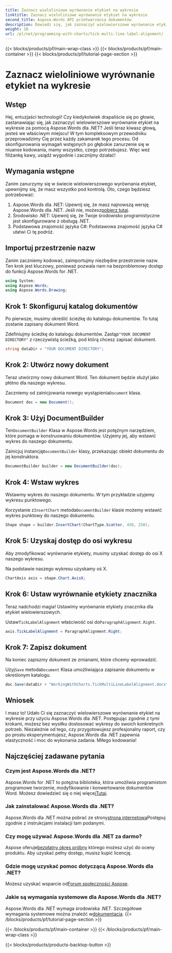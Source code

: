 ```yaml
---
title: Zaznacz wieloliniowe wyrównanie etykiet na wykresie
linktitle: Zaznacz wieloliniowe wyrównanie etykiet na wykresie
second_title: Aspose.Words API przetwarzania dokumentów
description: Dowiedz się, jak zaznaczyć wielowierszowe wyrównanie etykiet na wykresie za pomocą Aspose.Words dla .NET dzięki naszemu szczegółowemu przewodnikowi krok po kroku. Idealne dla programistów na każdym poziomie.
weight: 10
url: /pl/net/programming-with-charts/tick-multi-line-label-alignment/
---
```


{{< blocks/products/pf/main-wrap-class >}}
{{< blocks/products/pf/main-container >}}
{{< blocks/products/pf/tutorial-page-section >}}

# Zaznacz wieloliniowe wyrównanie etykiet na wykresie

## Wstęp

Hej, entuzjaści technologii! Czy kiedykolwiek drapaliście się po głowie, zastanawiając się, jak zaznaczyć wielowierszowe wyrównanie etykiet na wykresie za pomocą Aspose.Words dla .NET? Jeśli teraz kiwasz głową, jesteś we właściwym miejscu! W tym kompleksowym przewodniku przeprowadzimy Cię przez każdy zakamarek tego procesu. Od skonfigurowania wymagań wstępnych po głębokie zanurzenie się w niuanse kodowania, mamy wszystko, czego potrzebujesz. Więc weź filiżankę kawy, usiądź wygodnie i zacznijmy działać!

## Wymagania wstępne

Zanim zanurzymy się w świecie wielowierszowego wyrównania etykiet, upewnijmy się, że masz wszystko pod kontrolą. Oto, czego będziesz potrzebować:

1.  Aspose.Words dla .NET: Upewnij się, że masz najnowszą wersję Aspose.Words dla .NET. Jeśli nie, możesz[pobierz tutaj](https://releases.aspose.com/words/net/).
2. Środowisko .NET: Upewnij się, że Twoje środowisko programistyczne jest skonfigurowane z obsługą .NET.
3. Podstawowa znajomość języka C#: Podstawowa znajomość języka C# ułatwi Ci tę podróż.

## Importuj przestrzenie nazw

Zanim zaczniemy kodować, zaimportujmy niezbędne przestrzenie nazw. Ten krok jest kluczowy, ponieważ pozwala nam na bezproblemowy dostęp do funkcji Aspose.Words for .NET.

```csharp
using System;
using Aspose.Words;
using Aspose.Words.Drawing;
```

## Krok 1: Skonfiguruj katalog dokumentów

Po pierwsze, musimy określić ścieżkę do katalogu dokumentów. To tutaj zostanie zapisany dokument Word.


 Zdefiniujmy ścieżkę do katalogu dokumentów. Zastąp`"YOUR DOCUMENT DIRECTORY"` z rzeczywistą ścieżką, pod którą chcesz zapisać dokument.

```csharp
string dataDir = "YOUR DOCUMENT DIRECTORY";
```

## Krok 2: Utwórz nowy dokument

Teraz utwórzmy nowy dokument Word. Ten dokument będzie służył jako płótno dla naszego wykresu.

 Zaczniemy od zainicjowania nowego wystąpienia`Document` klasa.

```csharp
Document doc = new Document();
```

## Krok 3: Użyj DocumentBuilder

 Ten`DocumentBuilder` Klasa w Aspose.Words jest potężnym narzędziem, które pomaga w konstruowaniu dokumentów. Użyjemy jej, aby wstawić wykres do naszego dokumentu.

 Zainicjuj instancję`DocumentBuilder` klasy, przekazując obiekt dokumentu do jej konstruktora.

```csharp
DocumentBuilder builder = new DocumentBuilder(doc);
```

## Krok 4: Wstaw wykres

Wstawmy wykres do naszego dokumentu. W tym przykładzie użyjemy wykresu punktowego.

 Korzystanie z`InsertChart` metoda`DocumentBuilder` klasie możemy wstawić wykres punktowy do naszego dokumentu.

```csharp
Shape shape = builder.InsertChart(ChartType.Scatter, 450, 250);
```

## Krok 5: Uzyskaj dostęp do osi wykresu

Aby zmodyfikować wyrównanie etykiety, musimy uzyskać dostęp do osi X naszego wykresu.

Na podstawie naszego wykresu uzyskamy oś X.

```csharp
ChartAxis axis = shape.Chart.AxisX;
```

## Krok 6: Ustaw wyrównanie etykiety znacznika

Teraz nadchodzi magia! Ustawimy wyrównanie etykiety znacznika dla etykiet wielowierszowych.

 Ustaw`TickLabelAlignment` właściwość osi do`ParagraphAlignment.Right`.

```csharp
axis.TickLabelAlignment = ParagraphAlignment.Right;
```

## Krok 7: Zapisz dokument

Na koniec zapiszmy dokument ze zmianami, które chcemy wprowadzić.

 Użyj`Save` metoda`Document` Klasa umożliwiająca zapisanie dokumentu w określonym katalogu.

```csharp
doc.Save(dataDir + "WorkingWithCharts.TickMultiLineLabelAlignment.docx");
```

## Wniosek

I masz to! Udało Ci się zaznaczyć wielowierszowe wyrównanie etykiet na wykresie przy użyciu Aspose.Words dla .NET. Postępując zgodnie z tymi krokami, możesz bez wysiłku dostosować wykresy do swoich konkretnych potrzeb. Niezależnie od tego, czy przygotowujesz profesjonalny raport, czy po prostu eksperymentujesz, Aspose.Words dla .NET zapewnia elastyczność i moc do wykonania zadania. Miłego kodowania!

## Najczęściej zadawane pytania

### Czym jest Aspose.Words dla .NET?

 Aspose.Words for .NET to potężna biblioteka, która umożliwia programistom programowe tworzenie, modyfikowanie i konwertowanie dokumentów Word. Możesz dowiedzieć się o niej więcej[Tutaj](https://reference.aspose.com/words/net/).

### Jak zainstalować Aspose.Words dla .NET?

 Aspose.Words dla .NET można pobrać ze strony[strona internetowa](https://releases.aspose.com/words/net/)Postępuj zgodnie z instrukcjami instalacji tam podanymi.

### Czy mogę używać Aspose.Words dla .NET za darmo?

 Aspose oferuje[bezpłatny okres próbny](https://releases.aspose.com/) którego możesz użyć do oceny produktu. Aby uzyskać pełny dostęp, musisz kupić licencję.

### Gdzie mogę uzyskać pomoc dotyczącą Aspose.Words dla .NET?

 Możesz uzyskać wsparcie od[Forum społeczności Aspose](https://forum.aspose.com/c/words/8).

### Jakie są wymagania systemowe dla Aspose.Words dla .NET?

 Aspose.Words dla .NET wymaga środowiska .NET. Szczegółowe wymagania systemowe można znaleźć w[dokumentacja](https://reference.aspose.com/words/net/).
{{< /blocks/products/pf/tutorial-page-section >}}

{{< /blocks/products/pf/main-container >}}
{{< /blocks/products/pf/main-wrap-class >}}

{{< blocks/products/products-backtop-button >}}
